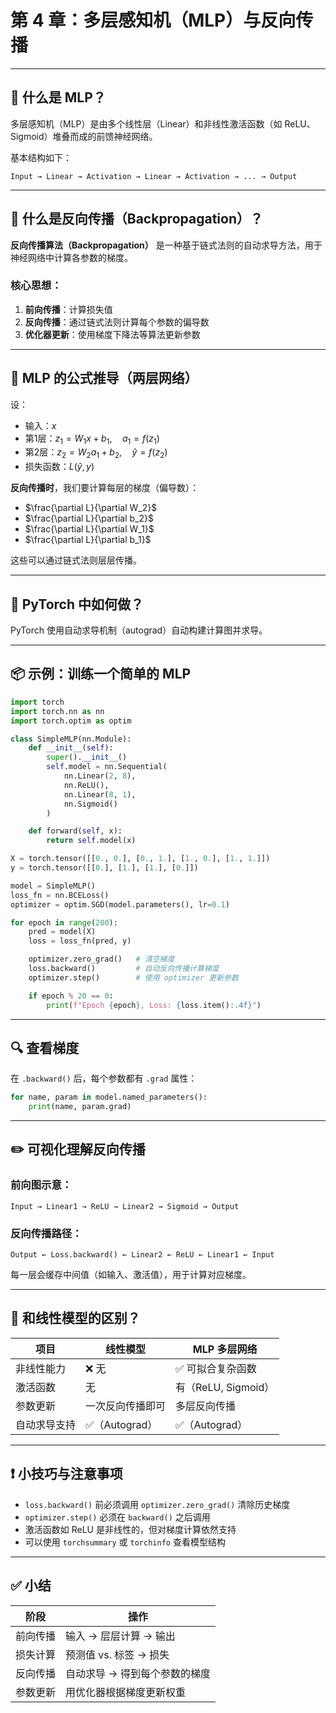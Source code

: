 # 第 4 章：多层感知机（MLP）与反向传播

---

## 🧠 什么是 MLP？

多层感知机（MLP）是由多个线性层（Linear）和非线性激活函数（如 ReLU、Sigmoid）堆叠而成的前馈神经网络。

基本结构如下：

```text
Input → Linear → Activation → Linear → Activation → ... → Output
```

---

## 🔄 什么是反向传播（Backpropagation）？

**反向传播算法（Backpropagation）** 是一种基于链式法则的自动求导方法，用于神经网络中计算各参数的梯度。

### 核心思想：

1. **前向传播**：计算损失值
2. **反向传播**：通过链式法则计算每个参数的偏导数
3. **优化器更新**：使用梯度下降法等算法更新参数

---

## 📐 MLP 的公式推导（两层网络）

设：

* 输入：$x$
* 第1层：$z_1 = W_1x + b_1,\quad a_1 = f(z_1)$
* 第2层：$z_2 = W_2a_1 + b_2,\quad \hat{y} = f(z_2)$
* 损失函数：$L(\hat{y}, y)$

**反向传播时**，我们要计算每层的梯度（偏导数）：

* $\frac{\partial L}{\partial W_2}$
* $\frac{\partial L}{\partial b_2}$
* $\frac{\partial L}{\partial W_1}$
* $\frac{\partial L}{\partial b_1}$

这些可以通过链式法则层层传播。

---

## 🧮 PyTorch 中如何做？

PyTorch 使用自动求导机制（autograd）自动构建计算图并求导。

---

## 📦 示例：训练一个简单的 MLP

```python
import torch
import torch.nn as nn
import torch.optim as optim

class SimpleMLP(nn.Module):
    def __init__(self):
        super().__init__()
        self.model = nn.Sequential(
            nn.Linear(2, 8),
            nn.ReLU(),
            nn.Linear(8, 1),
            nn.Sigmoid()
        )

    def forward(self, x):
        return self.model(x)

X = torch.tensor([[0., 0.], [0., 1.], [1., 0.], [1., 1.]])
y = torch.tensor([[0.], [1.], [1.], [0.]])

model = SimpleMLP()
loss_fn = nn.BCELoss()
optimizer = optim.SGD(model.parameters(), lr=0.1)

for epoch in range(200):
    pred = model(X)
    loss = loss_fn(pred, y)

    optimizer.zero_grad()   # 清空梯度
    loss.backward()         # 自动反向传播计算梯度
    optimizer.step()        # 使用 optimizer 更新参数

    if epoch % 20 == 0:
        print(f"Epoch {epoch}, Loss: {loss.item():.4f}")
```

---

## 🔍 查看梯度

在 `.backward()` 后，每个参数都有 `.grad` 属性：

```python
for name, param in model.named_parameters():
    print(name, param.grad)
```

---

## ✏️ 可视化理解反向传播

### 前向图示意：

```text
Input → Linear1 → ReLU → Linear2 → Sigmoid → Output
```

### 反向传播路径：

```text
Output ← Loss.backward() ← Linear2 ← ReLU ← Linear1 ← Input
```

每一层会缓存中间值（如输入、激活值），用于计算对应梯度。

---

## 🔁 和线性模型的区别？

| 项目     | 线性模型        | MLP 多层网络         |
| ------ | ----------- | ---------------- |
| 非线性能力  | ❌ 无         | ✅ 可拟合复杂函数        |
| 激活函数   | 无           | 有（ReLU, Sigmoid） |
| 参数更新   | 一次反向传播即可    | 多层反向传播           |
| 自动求导支持 | ✅（Autograd） | ✅（Autograd）      |

---

## ❗ 小技巧与注意事项

* `loss.backward()` 前必须调用 `optimizer.zero_grad()` 清除历史梯度
* `optimizer.step()` 必须在 `backward()` 之后调用
* 激活函数如 ReLU 是非线性的，但对梯度计算依然支持
* 可以使用 `torchsummary` 或 `torchinfo` 查看模型结构

---

## ✅ 小结

| 阶段   | 操作               |
| ---- | ---------------- |
| 前向传播 | 输入 → 层层计算 → 输出   |
| 损失计算 | 预测值 vs. 标签 → 损失  |
| 反向传播 | 自动求导 → 得到每个参数的梯度 |
| 参数更新 | 用优化器根据梯度更新权重     |